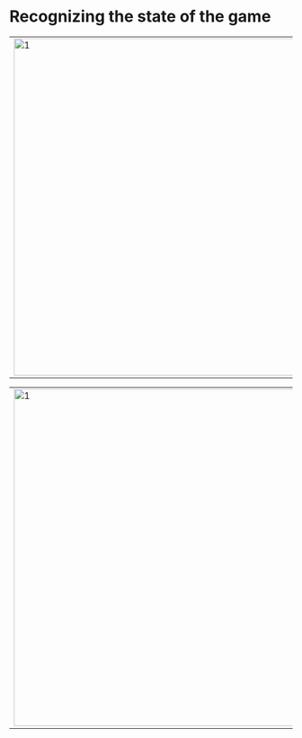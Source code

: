 # Recognizing the state of the game


<table>
  <tr>
    <td> <img src="https://user-images.githubusercontent.com/77066408/169562453-d3b50341-2b39-4e2a-a8b3-0004d7c86bd4.png"  alt="1" width = 540px height = 600px></td>
    <td> <img src="https://user-images.githubusercontent.com/77066408/169562664-af86480b-1d21-4bee-83b2-8a27460ad3f0.png"  alt="2" width = 540px height = 600px></td>
    
  </tr> 
</table>
<table>
  <tr>
    <td> <img src="https://user-images.githubusercontent.com/77066408/169562759-ee519ed3-8ec8-40e3-9c2f-88964382e28e.png"  alt="1" width = 540px height = 600px></td>
    <td> <img src="https://user-images.githubusercontent.com/77066408/169562864-641f2f69-f2df-4013-a352-361b48060b00.png"  alt="2" width = 540px height = 600px></td>
    
  </tr> 
</table>

